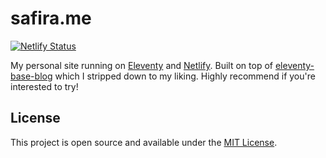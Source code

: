 # safira.me

[![Netlify Status](https://api.netlify.com/api/v1/badges/8aaffaed-a98e-46d0-a38c-edbd03b65d44/deploy-status)](https://app.netlify.com/sites/elated-beaver-1c95c3/deploys)

My personal site running on [Eleventy](https://github.com/11ty/eleventy) and [Netlify](https://www.netlify.com).
Built on top of [eleventy-base-blog](https://github.com/11ty/eleventy-base-blog) which I stripped down to my liking. Highly recommend if you're interested to try!

## License

This project is open source and available under the [MIT License](LICENSE).

